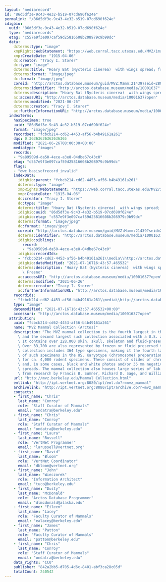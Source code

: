 ```yaml
---
layout: "mediarecord"
id: "86d5df3e-9c43-4e32-b519-07cd690f624e"
permalink: "/86d5df3e-9c43-4e32-b519-07cd690f624e"
idigbio:
  uuid: "86d5df3e-9c43-4e32-b519-07cd690f624e"
  type: "mediarecords"
  etag: "c557e9f3e097caf59d25816608b208979c9b99dc"
  data:
    dcterms:type: "image"
    xmpRights:WebStatement: "https://web.corral.tacc.utexas.edu/MVZ/images/MVZ_img/cards/jpg/img_card_1529.jpg"
    xmp:CreateDate: "1915-04-06"
    dc:creator: "Tracy I. Storer"
    dc:type: "image"
    dcterms:title: "Hoary Bat (Nycteris cinerea)  with wings spread; from Fresno"
    dcterms:format: "image/jpeg"
    dc:format: "image/jpeg"
    coreid: "http://arctos.database.museum/guid/MVZ:Mamm:21439?seid=289712"
    dcterms:identifier: "http://arctos.database.museum/media/10001637"
    dcterms:description: "Hoary Bat (Nycteris cinerea)  with wings spread; from Fresno"
    ac:accessURI: "http://arctos.database.museum/media/10001637?open"
    dcterms:modified: "2021-06-26"
    dcterms:creator: "Tracy I. Storer"
    ac:furtherInformationURL: "http://arctos.database.museum/media/10001637"
  indexTerms:
    hasSpecimen: true
    uuid: "86d5df3e-9c43-4e32-b519-07cd690f624e"
    format: "image/jpeg"
    recordset: "fcbcb214-cd62-4453-af56-b4b49161a261"
    dqs: 0.36363636363636365
    modified: "2021-06-26T00:00:00+00:00"
    mediatype: "images"
    records:
    - "9a89509d-da50-4ece-a3e8-04dbe67c43c0"
    etag: "c557e9f3e097caf59d25816608b208979c9b99dc"
    flags:
    - "dwc_basisofrecord_invalid"
    indexData:
      idigbio:parent: "fcbcb214-cd62-4453-af56-b4b49161a261"
      dcterms:type: "image"
      xmpRights:WebStatement: "https://web.corral.tacc.utexas.edu/MVZ/images/MVZ_img/cards/jpg/img_card_1529.jpg"
      xmp:CreateDate: "1915-04-06"
      dc:creator: "Tracy I. Storer"
      dc:type: "image"
      dcterms:title: "Hoary Bat (Nycteris cinerea)  with wings spread; from Fresno"
      idigbio:uuid: "86d5df3e-9c43-4e32-b519-07cd690f624e"
      idigbio:etag: "c557e9f3e097caf59d25816608b208979c9b99dc"
      dcterms:format: "image/jpeg"
      dc:format: "image/jpeg"
      coreid: "http://arctos.database.museum/guid/MVZ:Mamm:21439?seid=289712"
      dcterms:identifier: "http://arctos.database.museum/media/10001637"
      idigbio:siblings:
        record:
        - "9a89509d-da50-4ece-a3e8-04dbe67c43c0"
      idigbio:recordIds:
      - "fcbcb214-cd62-4453-af56-b4b49161a261\\media\\http://arctos.database.museum/media/10001637"
      idigbio:dateModified: "2021-07-16T16:43:57.465532"
      dcterms:description: "Hoary Bat (Nycteris cinerea)  with wings spread; from\
        \ Fresno"
      ac:accessURI: "http://arctos.database.museum/media/10001637?open"
      dcterms:modified: "2021-06-26"
      dcterms:creator: "Tracy I. Storer"
      ac:furtherInformationURL: "http://arctos.database.museum/media/10001637"
    recordids:
    - "fcbcb214-cd62-4453-af56-b4b49161a261\\media\\http://arctos.database.museum/media/10001637"
    type: "image"
    datemodified: "2021-07-16T16:43:57.465532+00:00"
    accessuri: "http://arctos.database.museum/media/10001637?open"
  attribution:
    uuid: "fcbcb214-cd62-4453-af56-b4b49161a261"
    name: "MVZ Mammal Collection (Arctos)"
    description: "The MVZ mammal collection is the fourth largest in the United States\
      \ and the second largest such collection associated with a U.S. academic institution.\
      \ It contains over 228,000 skin, skull, skeleton and fluid-preserved specimens.\
      \ Over 33,700 are also represented by frozen or fluid preserved tissues. The\
      \ collection includes 364 type specimens, making it the fourth largest collection\
      \ of such specimens in the US. Karyotype (chromosome) preparations are available\
      \ for ca. 4,000 rodent specimens. These consist of slides of chromosome preparations\
      \ and, in some cases, black and white photos and/or 35 mm negatives of chromosome\
      \ spreads. The mammal collection also houses large series of lab-raised specimens\
      \ from research by Francis B. Sumner, Richard D. Sage, and William Z. Lidicker."
    url: "http://mvz.berkeley.edu/Mammal_Collection.html"
    emllink: "http://ipt.vertnet.org:8080/ipt/eml.do?r=mvz_mammal"
    archivelink: "http://ipt.vertnet.org:8080/ipt/archive.do?r=mvz_mammal"
    contacts:
    - first_name: "Chris"
      last_name: "Conroy"
      role: "Staff Curator of Mammals"
      email: "ondatra@berkeley.edu"
    - first_name: "Chris"
      last_name: "Conroy"
      role: "Staff Curator of Mammals"
      email: "ondatra@berkeley.edu"
    - first_name: "Laura"
      last_name: "Russell"
      role: "VertNet Programmer"
      email: "larussell@vertnet.org"
    - first_name: "David"
      last_name: "Bloom"
      role: "VertNet Coordinator"
      email: "dbloom@vertnet.org"
    - first_name: "John"
      last_name: "Wieczorek"
      role: "Information Architect"
      email: "tuco@berkeley.edu"
    - first_name: "Dusty"
      last_name: "McDonald"
      role: "Arctos Database Programmer"
      email: "dlmcdonald@alaska.edu"
    - first_name: "Eileen"
      last_name: "Lacey"
      role: "Faculty Curator of Mammals"
      email: "ealacey@berkeley.edu"
    - first_name: "James"
      last_name: "Patton"
      role: "Faculty Curator of Mammals"
      email: "patton@berkeley.edu"
    - first_name: "Chris"
      last_name: "Conroy"
      role: "Staff Curator of Mammals"
      email: "ondatra@berkeley.edu"
    data_rights: "CC0"
    publisher: "842a2bb5-d705-4d6c-8401-abf3ca28c05d"
    totalCount: 240542
---
```

